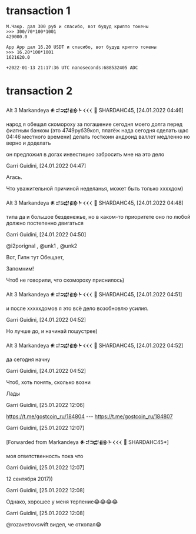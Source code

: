 # transaction 1

```
М.Чакр. дал 300 руб и спасибо, вот будуд крипто токены
>>> 300/70*100*1001
429000.0

Арр Арр дал 16.20 USDT и спасибо, вот будуд крипто токены
>>> 16.20*100*1001
1621620.0

+2022-01-13 21:17:36 UTC nanoseconds:688532405 ADC
```

# transaction 2

 Alt 3    Markandeya 𒀭𒄑𒉋𒂵𒈨𒌋𒌋𒌋 🐡 SHARDAHC45, [24.01.2022 04:46]
 
народ я обещал скомороху за погашение сегодня моего долга перед фиатным банком (это 4749руб39коп, платёж нада сегодня сделать щас 04:46 местного времени) делать госткоин андроид валлет медленно но верно и доделать

он предложил в догах инвестицию забросить мне на это дело

Garri Guidini, [24.01.2022 04:47]

Агась.

Что уважительной причиной неделанья, может быть только xxxxдом)

Alt 3    Markandeya 𒀭𒄑𒉋𒂵𒈨𒌋𒌋𒌋 🐡 SHARDAHC45, [24.01.2022 04:48]

типа да и большое безденежье, но в каком-то приоритете оно по любой должно постепенно двигаться

Garri Guidini, [24.01.2022 04:50]

@i2porignal , @unk1 , @unk2

Вот, Гипн тут Обещает, 

Запомним!

Чтоб не говорили, что скомороху приснилось)

 Alt 3 Markandeya 𒀭𒄑𒉋𒂵𒈨𒌋𒌋𒌋 🐡 SHARDAHC45, [24.01.2022 04:51]

и после xxxxxдомов я это всё дело возобновлю усилия.

Garri Guidini, [24.01.2022 04:52]

Но лучше до, и начинай пошустрее)

 Alt 3  Markandeya 𒀭𒄑𒉋𒂵𒈨𒌋𒌋𒌋 🐡 SHARDAHC45, [24.01.2022 04:52]

да сегодня начну

Garri Guidini, [24.01.2022 04:52]

Чтоб, хоть понять, сколько возни

Лады

Garri Guidini, [25.01.2022 12:06]

https://t.me/gostcoin_ru/184804  --- https://t.me/gostcoin_ru/184807

Garri Guidini, [25.01.2022 12:07]

[Forwarded from Markandeya 𒀭𒄑𒉋𒂵𒈨𒌋𒌋𒌋 🐡 SHARDAHC45*]

моя ответственность пока что

Garri Guidini, [25.01.2022 12:07]

12 сентября 2017))

Garri Guidini, [25.01.2022 12:08]

Однако, хорошее у меня терпение😂😂😂😂

Garri Guidini, [25.01.2022 12:08]

@rozavetrovswift видел, че откопал😂
